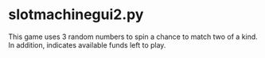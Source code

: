 # slotmachinegui2.py
This game uses 3 random numbers to spin a chance to match two of a kind. In addition, indicates available funds left to play.
